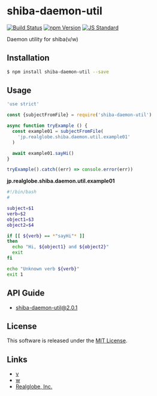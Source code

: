 shiba-daemon-util
==========

<!---
This file is generated by ape-tmpl. Do not update manually.
--->

<!-- Badge Start -->
<a name="badges"></a>

[![Build Status][bd_travis_shield_url]][bd_travis_url]
[![npm Version][bd_npm_shield_url]][bd_npm_url]
[![JS Standard][bd_standard_shield_url]][bd_standard_url]

[bd_repo_url]: https://github.com/realglobe-Inc/shiba-daemon-util
[bd_travis_url]: http://travis-ci.org/realglobe-Inc/shiba-daemon-util
[bd_travis_shield_url]: http://img.shields.io/travis/realglobe-Inc/shiba-daemon-util.svg?style=flat
[bd_travis_com_url]: http://travis-ci.com/realglobe-Inc/shiba-daemon-util
[bd_travis_com_shield_url]: https://api.travis-ci.com/realglobe-Inc/shiba-daemon-util.svg?token=
[bd_license_url]: https://github.com/realglobe-Inc/shiba-daemon-util/blob/master/LICENSE
[bd_codeclimate_url]: http://codeclimate.com/github/realglobe-Inc/shiba-daemon-util
[bd_codeclimate_shield_url]: http://img.shields.io/codeclimate/github/realglobe-Inc/shiba-daemon-util.svg?style=flat
[bd_codeclimate_coverage_shield_url]: http://img.shields.io/codeclimate/coverage/github/realglobe-Inc/shiba-daemon-util.svg?style=flat
[bd_gemnasium_url]: https://gemnasium.com/realglobe-Inc/shiba-daemon-util
[bd_gemnasium_shield_url]: https://gemnasium.com/realglobe-Inc/shiba-daemon-util.svg
[bd_npm_url]: http://www.npmjs.org/package/shiba-daemon-util
[bd_npm_shield_url]: http://img.shields.io/npm/v/shiba-daemon-util.svg?style=flat
[bd_standard_url]: http://standardjs.com/
[bd_standard_shield_url]: https://img.shields.io/badge/code%20style-standard-brightgreen.svg

<!-- Badge End -->


<!-- Description Start -->
<a name="description"></a>

Daemon utility for shiba(v/w)

<!-- Description End -->


<!-- Overview Start -->
<a name="overview"></a>



<!-- Overview End -->


<!-- Sections Start -->
<a name="sections"></a>

<!-- Section from "doc/guides/01.Installation.md.hbs" Start -->

<a name="section-doc-guides-01-installation-md"></a>

Installation
-----

```bash
$ npm install shiba-daemon-util --save
```


<!-- Section from "doc/guides/01.Installation.md.hbs" End -->

<!-- Section from "doc/guides/02.Usage.md.hbs" Start -->

<a name="section-doc-guides-02-usage-md"></a>

Usage
---------

```javascript
'use strict'

const {subjectFromFile} = require('shiba-daemon-util')

async function tryExample () {
  const example01 = subjectFromFile(
    'jp.realglobe.shiba.daemon.util.example01'
  )

  await example01.sayHi()
}

tryExample().catch((err) => console.error(err))

```


**jp.realglobe.shiba.daemon.util.example01**
```bash
#!/bin/bash
#

subject=$1
verb=$2
object1=$3
object2=$4

if [[ ${verb} == *"sayHi"* ]]
then
  echo "Hi, ${object1} and ${object2}"
  exit
fi

echo "Unknown verb ${verb}"
exit 1
```

<!-- Section from "doc/guides/02.Usage.md.hbs" End -->

<!-- Section from "doc/guides/10.API Guide.md.hbs" Start -->

<a name="section-doc-guides-10-a-p-i-guide-md"></a>

API Guide
-----

+ [shiba-daemon-util@2.0.1](./doc/api/api.md)


<!-- Section from "doc/guides/10.API Guide.md.hbs" End -->


<!-- Sections Start -->


<!-- LICENSE Start -->
<a name="license"></a>

License
-------
This software is released under the [MIT License](https://github.com/realglobe-Inc/shiba-daemon-util/blob/master/LICENSE).

<!-- LICENSE End -->


<!-- Links Start -->
<a name="links"></a>

Links
------

+ [v][v_url]
+ [w][w_url]
+ [Realglobe, Inc.][realglobe,_inc__url]

[v_url]: https://github.com/realglobe-Inc/v
[w_url]: https://github.com/realglobe-Inc/w
[realglobe,_inc__url]: http://realglobe.jp

<!-- Links End -->
